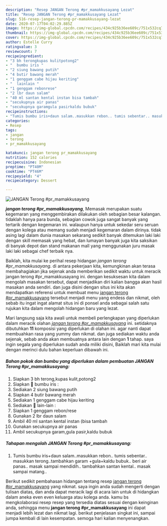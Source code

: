 ```yaml
---
description: "Resep JANGAN Terong #pr_mamakkusayang Lezat"
title: "Resep JANGAN Terong #pr_mamakkusayang Lezat"
slug: 516-resep-jangan-terong-pr-mamakkusayang-lezat
date: 2020-07-17T04:02:29.885Z
image: https://img-global.cpcdn.com/recipes/434c925b36ee609c/751x532cq70/jangan-terong-pr_mamakkusayang-foto-resep-utama.jpg
thumbnail: https://img-global.cpcdn.com/recipes/434c925b36ee609c/751x532cq70/jangan-terong-pr_mamakkusayang-foto-resep-utama.jpg
cover: https://img-global.cpcdn.com/recipes/434c925b36ee609c/751x532cq70/jangan-terong-pr_mamakkusayang-foto-resep-utama.jpg
author: Estelle Curry
ratingvalue: 3
reviewcount: 7
recipeingredient:
- "3 bh terongkupas kulitpotong2"
- "  bumbu iris "
- "2 siung bawang putih"
- "4 butir bawang merah"
- "1 genggam cabe hijau keriting"
- "  lainlain "
- "1 genggam rebonrese"
- "2 lbr daun salam"
- "40 ml santan kental instan bisa tambah"
- "secukupnya air panas"
- "secukupnya garamgula pasirkaldu bubuk"
recipeinstructions:
- "Tumis bumbu iris+daun salam..masukkan rebon.. tumis sebentar.. masukkan terong..tambahkan garam +gula+kaldu bubuk.. beri air panas.. masak sampai mendidih.. tambahkan santan kental.. masak sampai matang.."
categories:
- Resep
tags:
- jangan
- terong
- pr_mamakkusayang

katakunci: jangan terong pr_mamakkusayang 
nutrition: 152 calories
recipecuisine: Indonesian
preptime: "PT40M"
cooktime: "PT46M"
recipeyield: "4"
recipecategory: Dessert

---
```



![JANGAN Terong #pr_mamakkusayang](https://img-global.cpcdn.com/recipes/434c925b36ee609c/751x532cq70/jangan-terong-pr_mamakkusayang-foto-resep-utama.jpg)

<b><i>jangan terong #pr_mamakkusayang</i></b>, Memasak merupakan suatu kegemaran yang menggembirakan dilakukan oleh sebagian besar kalangan. tidaklah hanya para bunda, sebagian cowok juga sangat banyak yang tertarik dengan kegemaran ini. walaupun hanya untuk sekedar seru seruan dengan kolega atau memang sudah menjadi kegemaran dalam dirinya. tidak asing lagi dalam dunia masakan sekarang sedikit banyak ditemukan laki laki dengan skill memasak yang hebat, dan lumayan banyak juga kita saksikan di banyak depot dan stand makanan mall yang menggunakan juru masak laki laki sebagai chef terbaik nya.

Baiklah, kita mulai ke perihal resep hidangan <i>jangan terong #pr_mamakkusayang</i>. di antara pekerjaan kita, kemungkinan akan terasa membahagiakan jika sejenak anda memberikan sedikit waktu untuk meracik jangan terong #pr_mamakkusayang ini. dengan kesuksesan kita dalam mengolah masakan tersebut, dapat menjadikan diri kalian bangga akan hasil masakan anda sendiri. dan juga disini dengan situs ini kita akan mendapatkan referensi untuk membuat menu <u>jangan terong #pr_mamakkusayang</u> tersebut menjadi menu yang endess dan nikmat, oleh sebab itu ingat ingat alamat situs ini di ponsel anda sebagai salah satu rujukan kita dalam mengolah hidangan baru yang lezat.




Mari langsung saja kita awali untuk membeli perlengkapan yang diperlukan dalam meracik olahan <u><i>jangan terong #pr_mamakkusayang</i></u> ini. setidaknya dibutuhkan <b>11</b> komposisi yang diperlukan di olahan ini. agar nanti dapat membuahkan rasa yang yummy dan nikmat. dan juga sediakan waktu anda sejenak, sebab anda akan membuatnya antara lain dengan <b>1</b> tahap. saya ingin segala yang diperlukan sudah anda miliki disini, Baiklah mari kita mulai dengan merinci dulu bahan keperluan dibawah ini.

<!--inarticleads1-->

##### Bahan pokok dan bumbu yang diperlukan dalam pembuatan JANGAN Terong #pr_mamakkusayang:

1. Siapkan 3 bh terong,kupas kulit,potong2
1. Siapkan  🍆 bumbu iris :
1. Sediakan 2 siung bawang putih
1. Siapkan 4 butir bawang merah
1. Sediakan 1 genggam cabe hijau keriting
1. Sediakan  🍆 lain-lain :
1. Siapkan 1 genggam rebon/rese
1. Gunakan 2 lbr daun salam
1. Ambil 40 ml santan kental instan (bisa tambah
1. Gunakan secukupnya air panas
1. Ambil secukupnya garam,gula pasir,kaldu bubuk




<!--inarticleads2-->

##### Tahapan mengolah JANGAN Terong #pr_mamakkusayang:

1. Tumis bumbu iris+daun salam..masukkan rebon.. tumis sebentar.. masukkan terong..tambahkan garam +gula+kaldu bubuk.. beri air panas.. masak sampai mendidih.. tambahkan santan kental.. masak sampai matang..




Berikut sedikit pembahasan hidangan tentang resep <u>jangan terong #pr_mamakkusayang</u> yang nikmat. saya ingin anda sudah mengerti dengan tulisan diatas, dan anda dapat meracik lagi di acara lain untuk di hidangkan dalam aneka even even keluarga atau kolega anda. kamu bs mengkolaborasi resep resep yang tersedia diatas sesuai dengan keinginan anda, sehingga menu <b>jangan terong #pr_mamakkusayang</b> ini dapat menjadi lebih lezat dan nikmat lagi. berikut penjelasan singkat ini, sampai jumpa kembali di lain kesempatan. semoga hari kalian menyenangkan.

